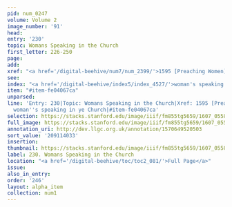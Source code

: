 ```yaml
---
pid: num_0247
volume: Volume 2
image_number: '91'
head:
entry: '230'
topic: Womans Speaking in the Church
first_letter: 226-250
page:
add:
xref: "<a href='/digital-beehive/num7/num_2399/'>1595 [Preaching Women]</a>"
see:
index: "<a href='/digital-beehive/index5/index_4527/'>woman's speaking in ye Church</a>"
item: "#item-fe04067ca"
unparsed:
line: 'Entry: 230|Topic: Womans Speaking in the Church|Xref: 1595 [Preaching Women]|Index:
  woman''s speaking in ye Church|#item-fe04067ca'
selection: https://stacks.stanford.edu/image/iiif/fm855tg5659/1607_0558/313,4033,3049,1022/full/0/default.jpg
full_image: https://stacks.stanford.edu/image/iiif/fm855tg5659/1607_0558/full/full/0/default.jpg
annotation_uri: http://dev.llgc.org.uk/annotation/1570649520503
sort_value: '209114033'
insertion:
thumbnail: https://stacks.stanford.edu/image/iiif/fm855tg5659/1607_0558/313,4033,600,180/250,/0/default.jpg
label: 230. Womans Speaking in the Church
location: "<a href='/digital-beehive/toc/toc2_081/'>Full Page</a>"
issue:
also_in_entry:
order: '246'
layout: alpha_item
collection: num1
---
```

